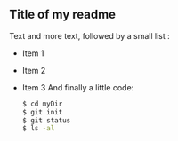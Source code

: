 ## Title of my readme

Text and more text, followed by a small list :

* Item 1

* Item 2

* Item 3
  And finally a little code:
  
  ```sh
  $ cd myDir
  $ git init
  $ git status
  $ ls -al
  ```
